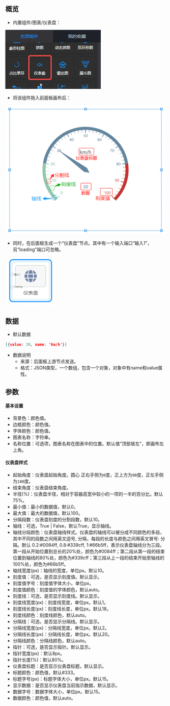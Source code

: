 <a name="UbriT"></a>
## 概览
- 内置组件/图表/仪表盘：

![image.png](images/仪表盘/1.png)

- 将该组件拖入前面板画布后：

![guage.png](images/仪表盘/2.png)

- 同时，在后面板生成一个“仪表盘”节点。其中有一个输入端口“输入1”，另“loading”端口可忽略。

![image.png](images/仪表盘/3.png)
<a name="b4L9o"></a>
## 数据

- 默认数据 
```json
[{value: 30, name: 'km/h'}]
```

- 数据说明
   - 来源：后面板上游节点发送。
   - 格式：JSON类型，一个数组，包含一个对象，对象中有name和value属性。
<a name="ztKWP"></a>
## 参数
<a name="gdjCQ"></a>
#### 基本设置

- 背景色：颜色值。
- 边框颜色：颜色值。
- 字体颜色：颜色值。
- 图表名称：字符串。
- 名称位置：可选项，图表名称在图表中的位置。默认值“顶部居左”，即画布左上角。
<a name="fJlQy"></a>
#### 仪表盘样式

- 起始角度：仪表盘起始角度。圆心 正右手侧为`0`度，正上方为`90`度，正左手侧为`180`度。
- 结束角度：仪表盘结束角度。
- 半径(%)：仪表盘半径，相对于容器高宽中较小的一项的一半的百分比。默认75%。
- 最小值：最小的数据值，默认0。
- 最大值：最大的数据值，默认100。
- 分隔段数：仪表盘刻度的分割段数，默认10。
- 轴线：可选，True | False，默认True，显示轴线。
- 轴线分段颜色：仪表盘轴线样式。仪表盘的轴线可以被分成不同颜色的多段，其中不同的段数之间用英文逗号, 分隔，每段的长度与颜色之间用英文冒号: 分隔。默认 0.2:#0084ff, 0.8:#339cff, 1:#66b5ff，表示仪表盘轴线分为三段。第一段从开始位置到总长的20%处，颜色为#0084ff；第二段从第一段的结束位置到轴线的80%处，颜色为#339cff；第三段从上一段的结束开始至轴线的100%处，颜色为#66b5ff。
- 轴线宽度(px)：轴线的宽度，单位px。默认10。
- 刻度值：可选，是否显示刻度值。默认显示。
- 刻度值字号：刻度值字体大小，单位px。
- 刻度值颜色：刻度值的字体颜色，默认auto。
- 刻度线：可选，是否显示刻度线。默认显示。
- 刻度线宽度(px)：刻度线宽度，单位px。默认1。
- 刻度线长度(px)：刻度线长度，单位px。默认18。
- 刻度线颜色：刻度线颜色，默认auto。
- 分隔线：可选，是否显示分隔线。默认显示。
- 分隔线宽度(px)：分隔线宽度，单位px。默认2。
- 分隔线长度(px)：分隔线长度，单位px。默认20。
- 分隔线颜色：分隔线颜色，默认auto。
- 指针：可选，是否显示指针。默认显示。
- 指针宽度(px)：默认8px。
- 指针长度(%)：默认80%。
- 仪表盘标题：是否显示仪表盘标题，默认显示。
- 标题颜色：颜色值，默认#333。
- 标题字号(px)：标题字体大小，单位px。默认15。
- 显示数据：是否显示仪表盘当前指示数据，默认显示。
- 数据字号：数据字体大小，单位px。默认15。
- 数据颜色：颜色值，默认auto。
